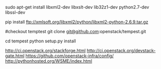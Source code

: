 

sudo apt-get install libxml2-dev libxslt-dev lib32z1-dev python2.7-dev libssl-dev

pip install ftp://xmlsoft.org/libxml2/python/libxml2-python-2.6.9.tar.gz

#checkout temptest
git clone git@github.com:openstack/tempest.git

cd tempest
python setup.py install


http://ci.openstack.org/stackforge.html
http://ci.openstack.org/devstack-gate.html
https://github.com/openstack-infra/config/
http://pythonhosted.org/WSME/index.html






